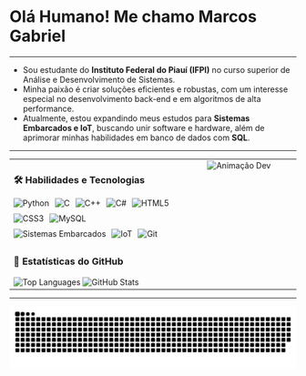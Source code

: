 # Olá Humano! Me chamo Marcos Gabriel 

---

* Sou estudante do **Instituto Federal do Piauí (IFPI)** no curso superior de Análise e Desenvolvimento de Sistemas.
* Minha paixão é criar soluções eficientes e robustas, com um interesse especial no desenvolvimento back-end e em algoritmos de alta performance.
* Atualmente, estou expandindo meus estudos para **Sistemas Embarcados e IoT**, buscando unir software e hardware, além de aprimorar minhas habilidades em banco de dados com **SQL**.

---
<div align="center">

<table>
  <tr>
    <td valign="top" width="60%">
      
  <h3>🛠️ Habilidades e Tecnologias</h3>
  <div style="display: flex; flex-wrap: wrap; gap: 10px; margin-bottom: 30px;">
    <img src="https://img.shields.io/badge/Python-3776AB?style=for-the-badge&logo=python&logoColor=white" alt="Python">
    <img src="https://img.shields.io/badge/C-A8B9CC?style=for-the-badge&logo=c&logoColor=black" alt="C">
    <img src="https://img.shields.io/badge/C%2B%2B-00599C?style=for-the-badge&logo=cplusplus&logoColor=white" alt="C++">
    <img src="https://img.shields.io/badge/C%23-239120?style=for-the-badge&logo=c-sharp&logoColor=white" alt="C#">
    <img src="https://img.shields.io/badge/HTML5-E34F26?style=for-the-badge&logo=html5&logoColor=white" alt="HTML5">
    <img src="https://img.shields.io/badge/CSS3-1572B6?style=for-the-badge&logo=css3&logoColor=white" alt="CSS3">
    <img src="https://img.shields.io/badge/MySQL-005C84?style=for-the-badge&logo=mysql&logoColor=white" alt="MySQL">
    <img src="https://img.shields.io/badge/Sistemas_Embarcados-5A647E?style=for-the-badge&logo=raspberry-pi&logoColor=white" alt="Sistemas Embarcados">
    <img src="https://img.shields.io/badge/IoT-212121?style=for-the-badge&logo=google-cloud&logoColor=white" alt="IoT">
    <img src="https://img.shields.io/badge/Git-F05032?style=for-the-badge&logo=git&logoColor=white" alt="Git">
  </div>

  <h3>🚀 Estatísticas do GitHub</h3>
  <img align="center" src="https://github-readme-stats.vercel.app/api/top-langs?username=marcosgabrielms&theme=merko&layout=compact&langs_count=8&card_width=320&hide_border=true" alt="Top Languages"/>
  <img align="center" src="https://github-readme-stats.vercel.app/api?username=marcosgabrielms&show_icons=true&include_all_commits=true&count_private=true&theme=merko&hide_border=true" alt="GitHub Stats"/>
  
</td>
<td valign="top" width="40%" align="center">
  <img src="https://raw.githubusercontent.com/marcosgabrielms/marcosgabrielms/main/assets/devariogif.gif" alt="Animação Dev" width="90%" height="auto">
</td>
  </tr>
</table>

---

<picture>
  <source media="(prefers-color-scheme: dark)" srcset="https://raw.githubusercontent.com/marcosgabrielms/marcosgabrielms/output/github-contribution-grid-snake-dark.svg">
  <source media="(prefers-color-scheme: light)" srcset="https://raw.githubusercontent.com/marcosgabrielms/marcosgabrielms/output/github-contribution-grid-snake-dark.svg">
  <img align="center" alt="github contribution grid snake animation" src="https://raw.githubusercontent.com/marcosgabrielms/marcosgabrielms/output/github-contribution-grid-snake.svg">
</picture>

</div>
